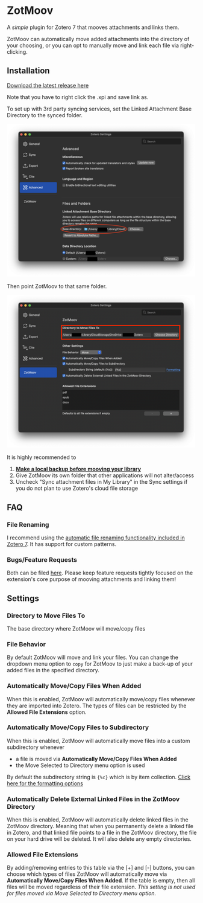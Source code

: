 # ZotMoov
A *simple* plugin for Zotero 7 that mooves attachments and links them.

ZotMoov can automatically move added attachments into the directory of your choosing, or you can opt to manually move and link each file via right-clicking.

## Installation

[Download the latest release here](https://github.com/wileyyugioh/zotmoov/releases/latest)

Note that you have to right click the .xpi and save link as.

To set up with 3rd party syncing services, set the Linked Attachment Base Directory to the synced folder.

<img src="res/Image1.png" width="500"/>

Then point ZotMoov to that same folder.

<img src="res/Image2.png" width="500"/>

It is highly recommended to
1. **[Make a local backup before mooving your library](https://www.zotero.org/support/zotero_data)**
2. Give ZotMoov its own folder that other applications will not alter/access
3. Uncheck "Sync attachment files in My Library" in the Sync settings if you do not plan to use Zotero's cloud file storage

## FAQ

### File Renaming

I recommend using the [automatic file renaming functionality included in Zotero 7](https://www.zotero.org/support/file_renaming). It has support for custom patterns.

### Bugs/Feature Requests

Both can be filed [here](https://github.com/wileyyugioh/zotmoov/issues). Please keep feature requests tightly focused on the extension's core purpose of mooving attachments and linking them!

## Settings

### Directory to Move Files To

The base directory where ZotMoov will move/copy files

### File Behavior

By default ZotMoov will move and link your files. You can change the dropdown menu option to `copy` for ZotMoov to just make a back-up of your added files in the specified directory.

### Automatically Move/Copy Files When Added

When this is enabled, ZotMoov will automatically move/copy files whenever they are imported into Zotero. The types of files can be restricted by the **Allowed File Extensions** option.

### Automatically Move/Copy Files to Subdirectory

When this is enabled, ZotMoov will automatically move files into a custom subdirectory whenever
- a file is moved via **Automatically Move/Copy Files When Added**
- the Move Selected to Directory menu option is used

By default the subdirectory string is `{%c}` which is by item collection. [Click here for the formatting options](https://github.com/wileyyugioh/zotmoov/blob/master/docs/WILDCARD_INFO.md)

### Automatically Delete External Linked Files in the ZotMoov Directory

When this is enabled, ZotMoov will automatically delete linked files in the ZotMoov directory. Meaning that when you permanently delete a linked file in Zotero, and that linked file points to a file in the ZotMoov directory, the file on your hard drive will be deleted. It will also delete any empty directories.

### Allowed File Extensions

By adding/removing entries to this table via the [+] and [-] buttons, you can choose which types of files ZotMoov will automatically move via **Automatically Move/Copy Files When Added**. If the table is empty, then all files will be moved regardless of their file extension. *This setting is not used for files moved via Move Selected to Directory menu option.*
